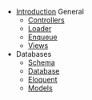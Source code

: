 <!-- _sidebar.md -->

- [Introduction](/)
General
    - [Controllers](/controllers)
    - [Loader](/loader)
    - [Enqueue](/enqueue)
    - [Views](/views)
- Databases
    - [Schema](/databases/schema)
    - [Database](/databases/query)
    - [Eloquent](/databases/eloquent)
    - [Models](/databases/models)
    